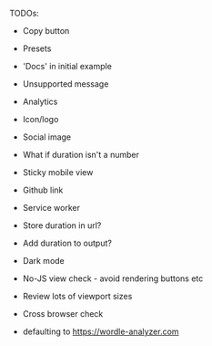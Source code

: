 TODOs:

- Copy button
- Presets
- 'Docs' in initial example
- Unsupported message
- Analytics
- Icon/logo
- Social image
- What if duration isn't a number

- Sticky mobile view
- Github link
- Service worker
- Store duration in url?
- Add duration to output?
- Dark mode

- No-JS view check - avoid rendering buttons etc
- Review lots of viewport sizes
- Cross browser check
- defaulting to https://wordle-analyzer.com
